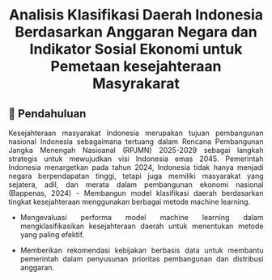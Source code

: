 <div align="center"> 

# Analisis Klasifikasi Daerah Indonesia Berdasarkan Anggaran Negara dan Indikator Sosial Ekonomi untuk Pemetaan kesejahteraan Masyrakarat
</div>

## 📝 Pendahuluan

<div align="justify">
Kesejahteraan masyarakat Indonesia merupakan tujuan pembangunan nasional Indonesia sebagaimana tertuang dalam Rencana Pembangunan Jangka Menengah Nasioanal (RPJMN) 2025-2029 sebagai langkah strategis untuk mewujudkan visi Indonesia emas 2045. Pemerintah Indonesia menargetkan pada tahun 2024, Indonesia tidak hanya menjadi negara berpendapatan tinggi, tetapi juga memiliki masyarakat yang sejatera, adil, dan merata dalam pembangunan ekonomi nasional (Bappenas, 2024)
- Membangun model klasifikasi daerah berdasarkan tingkat kesejahteraan menggunakan berbagai metode machine learning.
  
- Mengevaluasi performa model machine learning dalam mengklasifikasikan kesejahteraan daerah untuk menentukan metode yang paling efektif.
  
- Memberikan rekomendasi kebijakan berbasis data untuk membantu pemerintah dalam penyusunan prioritas pembangunan dan distribusi anggaran.
  
</div>
